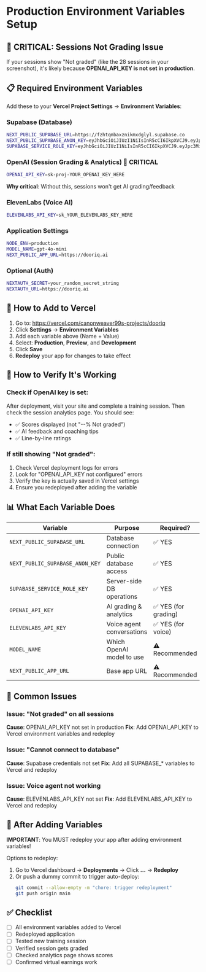 # Production Environment Variables Setup

## 🚨 CRITICAL: Sessions Not Grading Issue

If your sessions show "Not graded" (like the 28 sessions in your screenshot), it's likely because **OPENAI_API_KEY is not set in production**.

## 📋 Required Environment Variables

Add these to your **Vercel Project Settings** → **Environment Variables**:

### Supabase (Database)
```bash
NEXT_PUBLIC_SUPABASE_URL=https://fzhtqmbaxznikmxdglyl.supabase.co
NEXT_PUBLIC_SUPABASE_ANON_KEY=eyJhbGciOiJIUzI1NiIsInR5cCI6IkpXVCJ9.eyJpc3MiOiJzdXBhYmFzZSIsInJlZiI6ImZ6aHRxbWJheHpuaWtteGRnbHlsIiwicm9sZSI6ImFub24iLCJpYXQiOjE3NTg1NTk3NTksImV4cCI6MjA3NDEzNTc1OX0.8SeovFJWrpLo9qBgHFmyzK92OSp2HN8I_aZRPoF0JwY
SUPABASE_SERVICE_ROLE_KEY=eyJhbGciOiJIUzI1NiIsInR5cCI6IkpXVCJ9.eyJpc3MiOiJzdXBhYmFzZSIsInJlZiI6ImZ6aHRxbWJheHpuaWtteGRnbHlsIiwicm9sZSI6InNlcnZpY2Vfcm9sZSIsImlhdCI6MTc1ODU1OTc1OSwiZXhwIjoyMDc0MTM1NzU5fQ.4puCepuAk9usP8jgVr6Cy2fNLjWILNKoQ3WoWArJSAA
```

### OpenAI (Session Grading & Analytics) 🔴 CRITICAL
```bash
OPENAI_API_KEY=sk-proj-YOUR_OPENAI_KEY_HERE
```
**Why critical**: Without this, sessions won't get AI grading/feedback

### ElevenLabs (Voice AI)
```bash
ELEVENLABS_API_KEY=sk_YOUR_ELEVENLABS_KEY_HERE
```

### Application Settings
```bash
NODE_ENV=production
MODEL_NAME=gpt-4o-mini
NEXT_PUBLIC_APP_URL=https://dooriq.ai
```

### Optional (Auth)
```bash
NEXTAUTH_SECRET=your_random_secret_string
NEXTAUTH_URL=https://dooriq.ai
```

## 🔧 How to Add to Vercel

1. Go to: https://vercel.com/canonweaver99s-projects/dooriq
2. Click **Settings** → **Environment Variables**
3. Add each variable above (Name + Value)
4. Select: **Production**, **Preview**, and **Development**
5. Click **Save**
6. **Redeploy** your app for changes to take effect

## 🧪 How to Verify It's Working

### Check if OpenAI key is set:
After deployment, visit your site and complete a training session. Then check the session analytics page. You should see:
- ✅ Scores displayed (not "--% Not graded")
- ✅ AI feedback and coaching tips
- ✅ Line-by-line ratings

### If still showing "Not graded":
1. Check Vercel deployment logs for errors
2. Look for "OPENAI_API_KEY not configured" errors
3. Verify the key is actually saved in Vercel settings
4. Ensure you redeployed after adding the variable

## 📊 What Each Variable Does

| Variable | Purpose | Required? |
|----------|---------|-----------|
| `NEXT_PUBLIC_SUPABASE_URL` | Database connection | ✅ YES |
| `NEXT_PUBLIC_SUPABASE_ANON_KEY` | Public database access | ✅ YES |
| `SUPABASE_SERVICE_ROLE_KEY` | Server-side DB operations | ✅ YES |
| `OPENAI_API_KEY` | AI grading & analytics | ✅ YES (for grading) |
| `ELEVENLABS_API_KEY` | Voice agent conversations | ✅ YES (for voice) |
| `MODEL_NAME` | Which OpenAI model to use | ⚠️ Recommended |
| `NEXT_PUBLIC_APP_URL` | Base app URL | ⚠️ Recommended |

## 🚨 Common Issues

### Issue: "Not graded" on all sessions
**Cause**: OPENAI_API_KEY not set in production
**Fix**: Add OPENAI_API_KEY to Vercel environment variables and redeploy

### Issue: "Cannot connect to database"
**Cause**: Supabase credentials not set
**Fix**: Add all SUPABASE_* variables to Vercel and redeploy

### Issue: Voice agent not working
**Cause**: ELEVENLABS_API_KEY not set
**Fix**: Add ELEVENLABS_API_KEY to Vercel and redeploy

## 🔄 After Adding Variables

**IMPORTANT**: You MUST redeploy your app after adding environment variables!

Options to redeploy:
1. Go to Vercel dashboard → **Deployments** → Click **...** → **Redeploy**
2. Or push a dummy commit to trigger auto-deploy:
   ```bash
   git commit --allow-empty -m "chore: trigger redeployment"
   git push origin main
   ```

## ✅ Checklist

- [ ] All environment variables added to Vercel
- [ ] Redeployed application
- [ ] Tested new training session
- [ ] Verified session gets graded
- [ ] Checked analytics page shows scores
- [ ] Confirmed virtual earnings work

